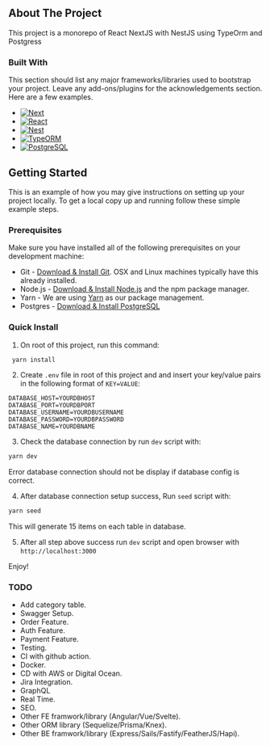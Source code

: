 ## About The Project

This project is a monorepo of React NextJS with NestJS using TypeOrm and Postgress

### Built With

This section should list any major frameworks/libraries used to bootstrap your project. Leave any add-ons/plugins for the acknowledgements section. Here are a few examples.

- [![Next][Next.js]][Next-url]
- [![React][React.js]][React-url]
- [![Nest][Nest.js]][Nest-url]
- [![TypeORM][TypeOrm.io]][Typeorm-url]
- [![PostgreSQL][PostgreSQL]][PostgreSQL-url]

<!-- GETTING STARTED -->

## Getting Started

This is an example of how you may give instructions on setting up your project locally.
To get a local copy up and running follow these simple example steps.

### Prerequisites

Make sure you have installed all of the following prerequisites on your development machine:

- Git - [Download & Install Git](https://git-scm.com/downloads). OSX and Linux machines typically have this already installed.
- Node.js - [Download & Install Node.js](https://nodejs.org/en/download/) and the npm package manager.
- Yarn - We are using [Yarn](https://nodejs.org/en/download/) as our package management.
- Postgres - [Download & Install PostgreSQL](https://www.postgresql.org/download/)

### Quick Install

1. On root of this project, run this command:

```bash
 yarn install
```

2. Create `.env` file in root of this project and and insert your key/value pairs in the following format of `KEY=VALUE`:

```shell
DATABASE_HOST=YOURDBHOST
DATABASE_PORT=YOURDBPORT
DATABASE_USERNAME=YOURDBUSERNAME
DATABASE_PASSWORD=YOURDBPASSWORD
DATABASE_NAME=YOURDBNAME
```

3. Check the database connection by run `dev` script with:

```bash
yarn dev
```

Error database connection should not be display if database config is correct.

4. After database connection setup success, Run `seed` script with:

```bash
yarn seed
```

This will generate 15 items on each table in database.

5. After all step above success run `dev` script and open browser with `http://localhost:3000`

Enjoy!

### TODO

- Add category table.
- Swagger Setup.
- Order Feature.
- Auth Feature.
- Payment Feature.
- Testing.
- CI with github action.
- Docker.
- CD with AWS or Digital Ocean.
- Jira Integration.
- GraphQL
- Real Time.
- SEO.
- Other FE framwork/library (Angular/Vue/Svelte).
- Other ORM library (Sequelize/Prisma/Knex).
- Other BE framwork/library (Express/Sails/Fastify/FeatherJS/Hapi).

<!-- MARKDOWN LINKS & IMAGES -->
<!-- https://www.markdownguide.org/basic-syntax/#reference-style-links -->

[Next.js]: https://img.shields.io/badge/next.js-000000?style=for-the-badge&logo=nextdotjs&logoColor=white
[Next-url]: https://nextjs.org/
[React.js]: https://img.shields.io/badge/React-20232A?style=for-the-badge&logo=react&logoColor=61DAFB
[React-url]: https://reactjs.org/
[Nest.js]: https://img.shields.io/badge/nest.js-000000?style=for-the-badge&logo=nestjs&logoColor=e0234e
[Nest-url]: https://nestjs.com/
[Typeorm.io]: https://img.shields.io/badge/typeorm.io-000000?style=for-the-badge&logo=typeorm&logoColor=e0234e
[Typeorm-url]: https://typeorm.io/
[PostgreSQL]: https://img.shields.io/static/v1?style=for-the-badge&message=PostgreSQL&color=4169E1&logo=PostgreSQL&logoColor=FFFFFF&label=
[PostgreSQL-url]: https://www.postgresql.org
